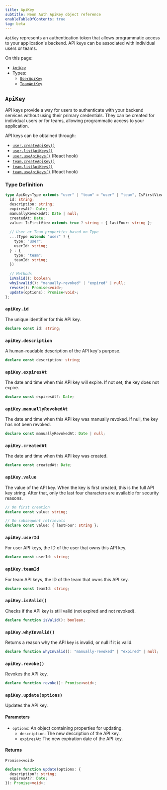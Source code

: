 ```yaml
---
title: ApiKey
subtitle: Neon Auth ApiKey object reference
enableTableOfContents: true
tag: beta
---
```


`ApiKey` represents an authentication token that allows programmatic access to your application's backend. API keys can be associated with individual users or teams.

On this page:
- [`ApiKey`](#apikey)
- Types:
  - [`UserApiKey`](#userapikey)
  - [`TeamApiKey`](#teamapikey)

## `ApiKey`

API keys provide a way for users to authenticate with your backend services without using their primary credentials. They can be created for individual users or for teams, allowing programmatic access to your application.

API keys can be obtained through:
- [`user.createApiKey()`](/docs/neon-auth/sdk/nextjs/types/user#currentusercreateapikeyoptions)
- [`user.listApiKeys()`](/docs/neon-auth/sdk/nextjs/types/user#currentuserlistapikeys)
- [`user.useApiKeys()`](/docs/neon-auth/sdk/nextjs/types/user#currentuseruseapikeys) (React hook)
- [`team.createApiKey()`](/docs/neon-auth/sdk/nextjs/types/team#teamcreateapikeyoptions)
- [`team.listApiKeys()`](/docs/neon-auth/sdk/nextjs/types/team#teamlistapikeys)
- [`team.useApiKeys()`](/docs/neon-auth/sdk/nextjs/types/team#teamuseapikeys) (React hook)

### Type Definition

```typescript
type ApiKey<Type extends "user" | "team" = "user" | "team", IsFirstView extends boolean = false> = {
  id: string;
  description: string;
  expiresAt?: Date;
  manuallyRevokedAt: Date | null;
  createdAt: Date;
  value: IsFirstView extends true ? string : { lastFour: string };
  
  // User or Team properties based on Type
  ...(Type extends "user" ? {
    type: "user";
    userId: string;
  } : {
    type: "team";
    teamId: string;
  })
  
  // Methods
  isValid(): boolean;
  whyInvalid(): "manually-revoked" | "expired" | null;
  revoke(): Promise<void>;
  update(options): Promise<void>;
};
```

### `apiKey.id`
The unique identifier for this API key.

```typescript
declare const id: string;
```

### `apiKey.description`
A human-readable description of the API key's purpose.

```typescript
declare const description: string;
```

### `apiKey.expiresAt`
The date and time when this API key will expire. If not set, the key does not expire.

```typescript
declare const expiresAt?: Date;
```

### `apiKey.manuallyRevokedAt`
The date and time when this API key was manually revoked. If null, the key has not been revoked.

```typescript
declare const manuallyRevokedAt: Date | null;
```

### `apiKey.createdAt`
The date and time when this API key was created.

```typescript
declare const createdAt: Date;
```

### `apiKey.value`
The value of the API key. When the key is first created, this is the full API key string. After that, only the last four characters are available for security reasons.

```typescript
// On first creation
declare const value: string;

// On subsequent retrievals
declare const value: { lastFour: string };
```

### `apiKey.userId`
For user API keys, the ID of the user that owns this API key.

```typescript
declare const userId: string;
```

### `apiKey.teamId`
For team API keys, the ID of the team that owns this API key.

```typescript
declare const teamId: string;
```

### `apiKey.isValid()`
Checks if the API key is still valid (not expired and not revoked).

```typescript
declare function isValid(): boolean;
```

### `apiKey.whyInvalid()`
Returns a reason why the API key is invalid, or null if it is valid.

```typescript
declare function whyInvalid(): "manually-revoked" | "expired" | null;
```

### `apiKey.revoke()`
Revokes the API key.

```typescript
declare function revoke(): Promise<void>;
```

### `apiKey.update(options)`
Updates the API key.

#### Parameters
- `options`: An object containing properties for updating.
  - `description`: The new description of the API key.
  - `expiresAt`: The new expiration date of the API key.

#### Returns
`Promise<void>`

```typescript
declare function update(options: {
  description?: string;
  expiresAt?: Date;
}): Promise<void>;
``` 